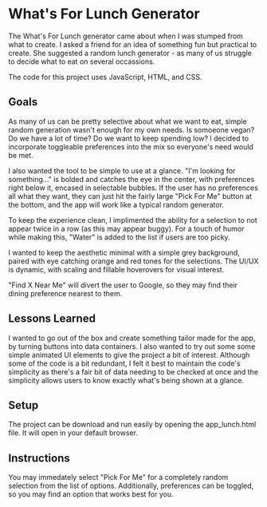 # What's For Lunch Generator
 The What's For Lunch generator came about when I was stumped from what to create. I asked a friend for an idea of something fun but practical to create. She suggested a random lunch generator - as many of us struggle to decide what to eat on several occassions.

 The code for this project uses JavaScript, HTML, and CSS.

## Goals

 As many of us can be pretty selective about what we want to eat, simple random generation wasn't enough for my own needs. Is somoeone vegan? Do we have a lot of time? Do we want to keep spending low? I decided to incorporate toggleable preferences into the mix so everyone's need would be met.

 I also wanted the tool to be simple to use at a glance. "I'm looking for something..." is bolded and catches the eye in the center, with preferences right below it, encased in selectable bubbles. If the user has no preferences all what they want, they can just hit the fairly large "Pick For Me" button at the bottom, and the app will work like a typical random generator.
 
 To keep the experience clean, I implimented the ability for a selection to not appear twice in a row (as this may appear buggy). For a touch of humor while making this, "Water" is added to the list if users are too picky.
 
 I wanted to keep the aesthetic minimal with a simple grey background, paired with eye catching orange and red tones for the selections. The UI/UX is dynamic, with scaling and fillable hoverovers for visual interest.

 "Find X Near Me" will divert the user to Google, so they may find their dining preference nearest to them.
 
## Lessons Learned

 I wanted to go out of the box and create something tailor made for the app, by turning buttons into data containers. I also wanted to try out some some simple animated UI elements to give the project a bit of interest. Although some of the code is a bit redundant, I felt it best to maintain the code's simplicity as there's a fair bit of data needing to be checked at once and the simplicity allows users to know exactly what's being shown at a glance.

## Setup

 The project can be download and run easily by opening the app_lunch.html file. It will open in your default browser.

## Instructions

 You may immedately select "Pick For Me" for a completely random selection from the list of options. Additionally, preferences can be toggled, so you may find an option that works best for you.